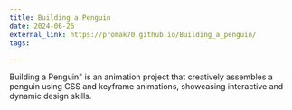 ```yaml
---
title: Building a Penguin
date: 2024-06-26
external_link: https://promak70.github.io/Building_a_penguin/
tags:
  
---
```


Building a Penguin" is an animation project that creatively assembles a penguin using CSS and keyframe animations, showcasing interactive and dynamic design skills.
<!--more-->
